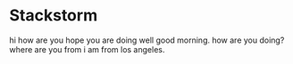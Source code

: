 # Stackstorm

hi how are you
hope you are doing well
good morning.
how are you doing?
where are you from
i am from los angeles.
